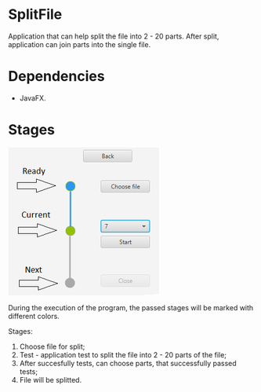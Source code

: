 # SplitFile

Application that can help split the file into 2 - 20 parts. After split, application can join parts into the single file.

# Dependencies
- JavaFX.

# Stages
![alt text](https://github.com/Hoppering/SplitFile/blob/master/Stages.png)

During the execution of the program, the passed stages will be marked with different colors.

Stages:
1. Choose file for split;
2. Test - application test to split the file into 2 - 20 parts of the file; 
3. After succesfully tests, can choose parts, that successfully passed tests;
4. File will be splitted.
